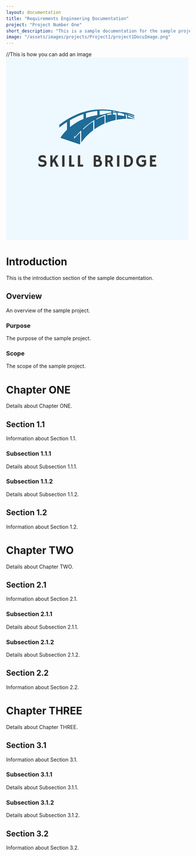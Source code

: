 ```yaml
---
layout: documentation
title: "Requirements Engineering Documentation"
project: "Project Number One"
short_description: "This is a sample documentation for the sample project."
image: "/assets/images/projects/Project1/project1DocuImage.png"
---
```

//This is how you can add an image
![Alt text](/assets/images/projects/Project1/project1.png)
# Introduction
This is the introduction section of the sample documentation.

## Overview
An overview of the sample project.

### Purpose
The purpose of the sample project.

### Scope
The scope of the sample project.

# Chapter ONE
Details about Chapter ONE.

## Section 1.1
Information about Section 1.1.

### Subsection 1.1.1
Details about Subsection 1.1.1.

### Subsection 1.1.2
Details about Subsection 1.1.2.

## Section 1.2
Information about Section 1.2.

# Chapter TWO
Details about Chapter TWO.

## Section 2.1
Information about Section 2.1.

### Subsection 2.1.1
Details about Subsection 2.1.1.

### Subsection 2.1.2
Details about Subsection 2.1.2.

## Section 2.2
Information about Section 2.2.

# Chapter THREE
Details about Chapter THREE.

## Section 3.1
Information about Section 3.1.

### Subsection 3.1.1
Details about Subsection 3.1.1.

### Subsection 3.1.2
Details about Subsection 3.1.2.

## Section 3.2
Information about Section 3.2.
